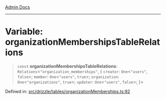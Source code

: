 [Admin Docs](/)

***

# Variable: organizationMembershipsTableRelations

> `const` **organizationMembershipsTableRelations**: `Relations`\<`"organization_memberships"`, \{ `creator`: `One`\<`"users"`, `false`\>; `member`: `One`\<`"users"`, `true`\>; `organization`: `One`\<`"organizations"`, `true`\>; `updater`: `One`\<`"users"`, `false`\>; \}\>

Defined in: [src/drizzle/tables/organizationMemberships.ts:92](https://github.com/NishantSinghhhhh/talawa-api/blob/097322c0353ac6926bd36bdd4ea38c52c0dfde5d/src/drizzle/tables/organizationMemberships.ts#L92)
